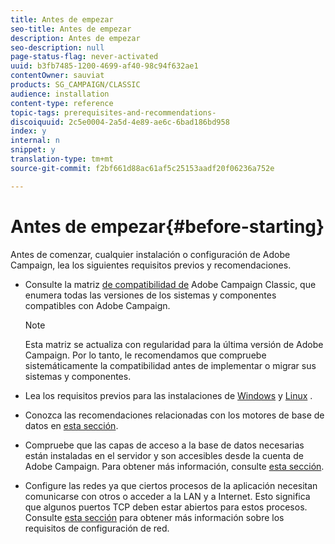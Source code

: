 ```yaml
---
title: Antes de empezar
seo-title: Antes de empezar
description: Antes de empezar
seo-description: null
page-status-flag: never-activated
uuid: b3fb7485-1200-4699-af40-98c94f632ae1
contentOwner: sauviat
products: SG_CAMPAIGN/CLASSIC
audience: installation
content-type: reference
topic-tags: prerequisites-and-recommendations-
discoiquuid: 2c5e0004-2a5d-4e89-ae6c-6bad186bd958
index: y
internal: n
snippet: y
translation-type: tm+mt
source-git-commit: f2bf661d88ac61af5c25153aadf20f06236a752e

---
```



# Antes de empezar{#before-starting}

Antes de comenzar, cualquier instalación o configuración de Adobe Campaign, lea los siguientes requisitos previos y recomendaciones.

* Consulte la matriz [de compatibilidad de](https://helpx.adobe.com/campaign/kb/compatibility-matrix.html) Adobe Campaign Classic, que enumera todas las versiones de los sistemas y componentes compatibles con Adobe Campaign.

   >[!NOTE]
   >
   >Esta matriz se actualiza con regularidad para la última versión de Adobe Campaign. Por lo tanto, le recomendamos que compruebe sistemáticamente la compatibilidad antes de implementar o migrar sus sistemas y componentes.

* Lea los requisitos previos para las instalaciones de [Windows](../../installation/using/prerequisites-of-campaign-installation-in-windows.md) y [Linux](../../installation/using/prerequisites-of-campaign-installation-in-linux.md) .
* Conozca las recomendaciones relacionadas con los motores de base de datos en [esta sección](../../installation/using/database.md).
* Compruebe que las capas de acceso a la base de datos necesarias están instaladas en el servidor y son accesibles desde la cuenta de Adobe Campaign. Para obtener más información, consulte [esta sección](../../installation/using/application-server.md).
* Configure las redes ya que ciertos procesos de la aplicación necesitan comunicarse con otros o acceder a la LAN y a Internet. Esto significa que algunos puertos TCP deben estar abiertos para estos procesos. Consulte [esta sección](../../installation/using/network-configuration.md) para obtener más información sobre los requisitos de configuración de red.
